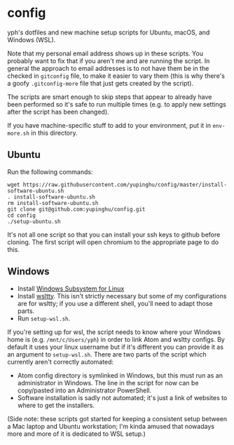 # config

yph's dotfiles and new machine setup scripts for Ubuntu, macOS, and Windows (WSL).

Note that my personal email address shows up in these scripts. You probably want to fix that if you
aren't me and are running the script. In general the approach to email addresses is to not have them
be in the checked in `gitconfig` file, to make it easier to vary them (this is why there's a goofy
`.gitconfig-more` file that just gets created by the script).

The scripts are smart enough to skip steps that appear to already have been performed so it's safe
to run multiple times (e.g. to apply new settings after the script has been changed).

If you have machine-specific stuff to add to your environment, put it in `env-more.sh` in this
directory.

## Ubuntu

Run the following commands:
```
wget https://raw.githubusercontent.com/yupinghu/config/master/install-software-ubuntu.sh
. install-software-ubuntu.sh
rm install-software-ubuntu.sh
git clone git@github.com:yupinghu/config.git
cd config
./setup-ubuntu.sh
```

It's not all one script so that you can install your ssh keys to github before cloning. The first
script will open chromium to the appropriate page to do this.

## Windows

* Install [Windows Subsystem for Linux](https://docs.microsoft.com/en-us/windows/wsl/about)
* Install [wsltty](https://github.com/mintty/wsltty). This isn't strictly necessary but some of my
  configurations are for wsltty; if you use a different shell, you'll need to adapt those parts.
* Run `setup-wsl.sh`.

If you're setting up for wsl, the script needs to know where your Windows home is (e.g.
`/mnt/c/Users/yph`) in order to link Atom and wsltty configs. By default it uses your linux username
but if it's different you can provide it as an argument to `setup-wsl.sh`. There are two parts of
the script which currently aren't correctly automated:

* Atom config directory is symlinked in Windows, but this must run as an administrator in Windows.
  The line in the script for now can be copy/pasted into an Administrator PowerShell.
* Software installation is sadly not automated; it's just a link of websites to where to get the
  installers.

(Side note: these scripts got started for keeping a consistent setup between a Mac laptop and Ubuntu
workstation; I'm kinda amused that nowadays more and more of it is dedicated to WSL setup.)
